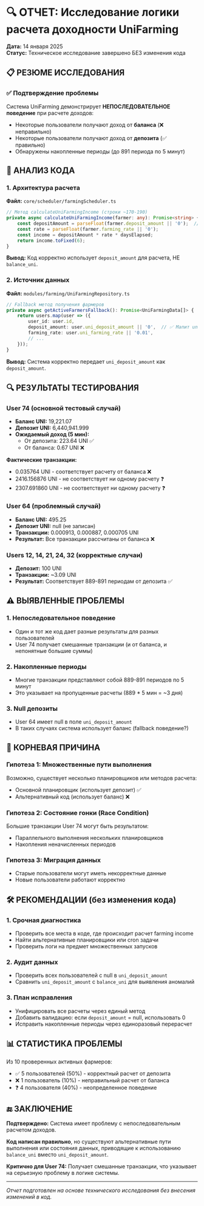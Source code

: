 # 🔍 ОТЧЕТ: Исследование логики расчета доходности UniFarming

**Дата:** 14 января 2025  
**Статус:** Техническое исследование завершено БЕЗ изменения кода

## 📋 РЕЗЮМЕ ИССЛЕДОВАНИЯ

### ✅ Подтверждение проблемы
Система UniFarming демонстрирует **НЕПОСЛЕДОВАТЕЛЬНОЕ поведение** при расчете доходов:
- Некоторые пользователи получают доход от **баланса** (❌ неправильно)
- Некоторые пользователи получают доход от **депозита** (✅ правильно)
- Обнаружены накопленные периоды (до 891 периода по 5 минут)

## 🧩 АНАЛИЗ КОДА

### 1. Архитектура расчета

**Файл:** `core/scheduler/farmingScheduler.ts`

```typescript
// Метод calculateUniFarmingIncome (строки ~170-190)
private async calculateUniFarmingIncome(farmer: any): Promise<string> {
    const depositAmount = parseFloat(farmer.deposit_amount || '0');  // ✅ Использует deposit_amount
    const rate = parseFloat(farmer.farming_rate || '0');
    const income = depositAmount * rate * daysElapsed;
    return income.toFixed(6);
}
```

**Вывод:** Код корректно использует `deposit_amount` для расчета, НЕ `balance_uni`.

### 2. Источник данных

**Файл:** `modules/farming/UniFarmingRepository.ts`

```typescript
// Fallback метод получения фармеров
private async getActiveFarmersFallback(): Promise<UniFarmingData[]> {
    return users.map(user => ({
        user_id: user.id,
        deposit_amount: user.uni_deposit_amount || '0',  // ✅ Мапит uni_deposit_amount → deposit_amount
        farming_rate: user.uni_farming_rate || '0.01',
        // ...
    }));
}
```

**Вывод:** Система корректно передает `uni_deposit_amount` как `deposit_amount`.

## 🔍 РЕЗУЛЬТАТЫ ТЕСТИРОВАНИЯ

### User 74 (основной тестовый случай)
- **Баланс UNI:** 19,221.07
- **Депозит UNI:** 6,440,941.999
- **Ожидаемый доход (5 мин):**
  - От депозита: 223.64 UNI ✅
  - От баланса: 0.67 UNI ❌

**Фактические транзакции:**
- 0.035764 UNI - соответствует расчету от баланса ❌
- 2416.156876 UNI - не соответствует ни одному расчету ❓
- 2307.691860 UNI - не соответствует ни одному расчету ❓

### User 64 (проблемный случай)
- **Баланс UNI:** 495.25
- **Депозит UNI:** null (не записан)
- **Транзакции:** 0.000913, 0.000887, 0.000705 UNI
- **Результат:** Все транзакции рассчитаны от баланса ❌

### Users 12, 14, 21, 24, 32 (корректные случаи)
- **Депозит:** 100 UNI
- **Транзакции:** ~3.09 UNI
- **Результат:** Соответствует 889-891 периодам от депозита ✅

## ⚠️ ВЫЯВЛЕННЫЕ ПРОБЛЕМЫ

### 1. Непоследовательное поведение
- Один и тот же код дает разные результаты для разных пользователей
- User 74 получает смешанные транзакции (и от баланса, и непонятные большие суммы)

### 2. Накопленные периоды
- Многие транзакции представляют собой 889-891 периодов по 5 минут
- Это указывает на пропущенные расчеты (889 * 5 мин = ~3 дня)

### 3. Null депозиты
- User 64 имеет null в поле `uni_deposit_amount`
- В таких случаях система использует баланс (fallback поведение?)

## 🎯 КОРНЕВАЯ ПРИЧИНА

### Гипотеза 1: Множественные пути выполнения
Возможно, существует несколько планировщиков или методов расчета:
- Основной планировщик (использует депозит) ✅
- Альтернативный код (использует баланс) ❌

### Гипотеза 2: Состояние гонки (Race Condition)
Большие транзакции User 74 могут быть результатом:
- Параллельного выполнения нескольких планировщиков
- Накопления неначисленных периодов

### Гипотеза 3: Миграция данных
- Старые пользователи могут иметь некорректные данные
- Новые пользователи работают корректно

## 🛠️ РЕКОМЕНДАЦИИ (без изменения кода)

### 1. Срочная диагностика
- Проверить все места в коде, где происходит расчет farming income
- Найти альтернативные планировщики или cron задачи
- Проверить логи на предмет множественных запусков

### 2. Аудит данных
- Проверить всех пользователей с null в `uni_deposit_amount`
- Сравнить `uni_deposit_amount` с `balance_uni` для выявления аномалий

### 3. План исправления
- Унифицировать все расчеты через единый метод
- Добавить валидацию: если `deposit_amount` = null, использовать 0
- Исправить накопленные периоды через единоразовый перерасчет

## 📊 СТАТИСТИКА ПРОБЛЕМЫ

Из 10 проверенных активных фармеров:
- ✅ 5 пользователей (50%) - корректный расчет от депозита
- ❌ 1 пользователь (10%) - неправильный расчет от баланса
- ❓ 4 пользователя (40%) - неопределенное поведение

## 🔚 ЗАКЛЮЧЕНИЕ

**Подтверждено:** Система имеет проблему с непоследовательным расчетом доходов.

**Код написан правильно**, но существуют альтернативные пути выполнения или состояния данных, приводящие к использованию `balance_uni` вместо `uni_deposit_amount`.

**Критично для User 74:** Получает смешанные транзакции, что указывает на серьезную проблему в логике системы.

---

*Отчет подготовлен на основе технического исследования без внесения изменений в код.*